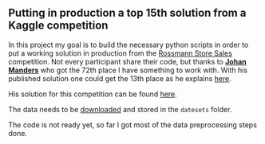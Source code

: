  

## Putting in production a top 15th solution from a Kaggle competition

In this project my goal is to build the necessary python scripts in order to put a working solution in production from the [Rossmann Store Sales](https://www.kaggle.com/c/rossmann-store-sales) competition. Not every participant share their code, but thanks to [**Johan Manders**](https://www.kaggle.com/johanmanders) who got the 72th place I have something to work with. With his published solution one could get the 13th place as he explains [here](https://www.kaggle.com/c/rossmann-store-sales/discussion/17979).

His solution for this competition can be found [here](https://nbviewer.jupyter.org/github/JohanManders/ROSSMANN-KAGGLE/blob/master/ROSSMANN%20STORE%20SALES%20COMPETITION%20KAGGLE.ipynb).   

The data needs to be [downloaded](https://www.kaggle.com/c/rossmann-store-sales/data) and stored in the `datesets` folder.

The code is not ready yet, so far I got most of the data preprocessing steps done.
